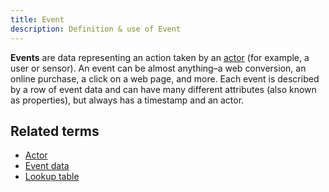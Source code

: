 ```yaml
---
title: Event 
description: Definition & use of Event 
---
```

**Events** are data representing an action taken by an [actor](../actor) (for example, a user or sensor). An event can be almost anything–a web conversion, an online purchase, a click on a web page, and more. Each event is described by a row of event data and can have many different attributes (also known as properties), but always has a timestamp and an actor.

## Related terms

- [Actor](../actor)
- [Event data](https://behavure.ai/docs/wiki/spaces/SGV/pages/2139259058/What+is+Event+Data)
- [Lookup table](../lookup-table)